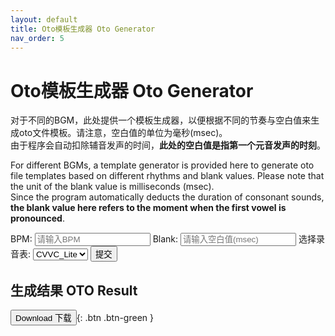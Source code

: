 ```yaml
---
layout: default
title: Oto模板生成器 Oto Generator
nav_order: 5
--- 
```

# Oto模板生成器 Oto Generator

对于不同的BGM，此处提供一个模板生成器，以便根据不同的节奏与空白值来生成oto文件模板。请注意，空白值的单位为毫秒(msec)。  
由于程序会自动扣除辅音发声的时间，**此处的空白值是指第一个元音发声的时刻**。  

For different BGMs, a template generator is provided here to generate oto file templates based on different rhythms and blank values. Please note that the unit of the blank value is milliseconds (msec).   
Since the program automatically deducts the duration of consonant sounds, **the blank value here refers to the moment when the first vowel is pronounced**.  

<form id="myForm">  
  <label for="BPM">BPM:</label>  
  <input type="text" name="BPM" id="BPM" placeholder="请输入BPM">    
  <label for="blank">Blank:</label>  
  <input type="text" name="blank" id="blank" placeholder="请输入空白值(msec)">  
  <label for="type">选择录音表:</label>  
  <select id="type" name="type">  
    <option value="Lite">CVVC_Lite</option>  
    <option value="Full">CVVC_Full</option>  
    <option value="VCV">VCV</option>  
  </select>  
  <input type="submit" class="btn" onclick="event.preventDefault(); generateOTO();" value="提交">  
</form>  

## 生成结果 OTO Result
<button type="button" name="button" class="btn" onclick="downloadResult()">Download 下载</button>{: .btn .btn-green }
<pre id="output"></pre>  
<script src="generator.js"></script> 